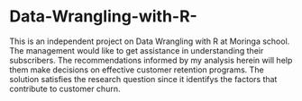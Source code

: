 # Data-Wrangling-with-R-
This is an independent project on Data Wrangling with R at Moringa school.
The management would like to get assistance in understanding their subscribers. 
The recommendations informed by my analysis herein will help them make decisions on effective customer retention programs.
The solution satisfies the research question since it identifys the factors that contribute to customer churn.
